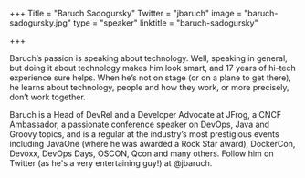 +++
Title = "Baruch Sadogursky"
Twitter = "jbaruch"
image = "baruch-sadogursky.jpg"
type = "speaker"
linktitle = "baruch-sadogursky"

+++

Baruch’s passion is speaking about technology. Well, speaking in general, but doing it about technology makes him look smart, and 17 years of hi-tech experience sure helps. When he’s not on stage (or on a plane to get there), he learns about technology, people and how they work, or more precisely, don’t work together.

Baruch is a Head of DevRel and a Developer Advocate at JFrog, a CNCF Ambassador, a passionate conference speaker on DevOps, Java and Groovy topics, and is a regular at the industry’s most prestigious events including JavaOne (where he was awarded a Rock Star award), DockerCon, Devoxx, DevOps Days, OSCON, Qcon and many others.  Follow him on Twitter (as he's a very entertaining guy!) at @jbaruch.
